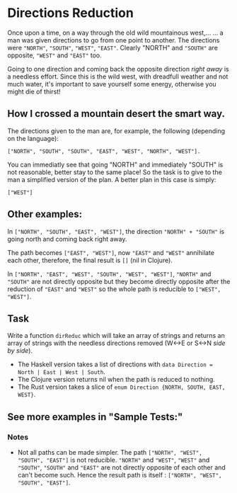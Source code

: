 # Directions Reduction

Once upon a time, on a way through the old wild mountainous west,…
… a man was given directions to go from one point to another. The directions were `"NORTH"`, `"SOUTH"`, `"WEST"`, `"EAST"`. Clearly "NORTH" and `"SOUTH"` are opposite, `"WEST"` and `"EAST"` too.

Going to one direction and coming back the opposite direction *right away* is a needless effort. Since this is the wild west, with dreadfull weather and not much water, it's important to save yourself some energy, otherwise you might die of thirst!

## How I crossed a mountain desert the smart way.
The directions given to the man are, for example, the following (depending on the language):

```
["NORTH", "SOUTH", "SOUTH", "EAST", "WEST", "NORTH", "WEST"].
```

You can immediatly see that going "NORTH" and immediately "SOUTH" is not reasonable, better stay to the same place! So the task is to give to the man a simplified version of the plan. A better plan in this case is simply:

```
["WEST"]
```

## Other examples:
In `["NORTH", "SOUTH", "EAST", "WEST"]`, the direction `"NORTH" + "SOUTH"` is going north and coming back right away.

The path becomes `["EAST", "WEST"]`, now `"EAST"` and `"WEST"` annihilate each other, therefore, the final result is `[]` (nil in Clojure).

In `["NORTH", "EAST", "WEST", "SOUTH", "WEST", "WEST"]`, `"NORTH"` and `"SOUTH"` are not directly opposite but they become directly opposite after the reduction of `"EAST"` and `"WEST"` so the whole path is reducible to `["WEST", "WEST"]`.

## Task
Write a function `dirReduc` which will take an array of strings and returns an array of strings with the needless directions removed (W<->E or S<->N *side by side*).

- The Haskell version takes a list of directions with `data Direction = North | East | West | South`.
- The Clojure version returns nil when the path is reduced to nothing.
- The Rust version takes a slice of `enum Direction {NORTH, SOUTH, EAST, WEST}`.

## See more examples in "Sample Tests:"

### Notes
- Not all paths can be made simpler. The path `["NORTH", "WEST", "SOUTH", "EAST"]` is not reducible. `"NORTH"` and `"WEST"`, `"WEST"` and `"SOUTH"`, `"SOUTH"` and `"EAST"` are not directly opposite of each other and can't become such. Hence the result path is itself : `["NORTH", "WEST", "SOUTH", "EAST"]`.